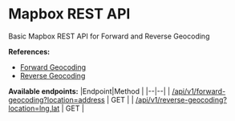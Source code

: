 # Mapbox REST API

Basic Mapbox REST API for Forward and Reverse Geocoding

**References:**

- [Forward Geocoding](https://docs.mapbox.com/api/search/#forward-geocoding)
- [Reverse Geocoding](https://docs.mapbox.com/api/search/#reverse-geocoding)

**Available endpoints:**
|Endpoint|Method |
|--|--|
| [/api/v1/forward-geocoding?location=address](http://mapbox-rest-api.herokuapp.com/api/v1/forward-geocoding?location=zambales) | GET |
| [/api/v1/reverse-geocoding?location=lng,lat](http://mapbox-rest-api.herokuapp.com/api/v1/reverse-geocoding?location=23,28) | GET |
